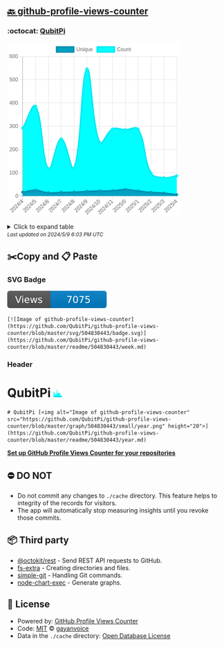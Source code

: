## [🔙 github-profile-views-counter](https://github.com/QubitPi/github-profile-views-counter)

### :octocat: [QubitPi](https://github.com/QubitPi/QubitPi)
![Image of github-profile-views-counter](https://github.com/QubitPi/github-profile-views-counter/blob/master/graph/504830443/large/year.png)

<details>
	<summary>Click to expand table</summary>
	<h2>:calendar: Year Page Views Table</h2>
<table>
	<tr>
		<th>
			Last Updated
		</th>
		<th>
			Unique
		</th>
		<th>
			Count
		</th>
	</tr>
	<tr>
		<td>
			<code>2024/5/1</code>
		</td>
		<td>
			<code>6</code>
		</td>
		<td>
			<code>87</code>
		</td>
	</tr>
	<tr>
		<td>
			<code>2024/4/1</code>
		</td>
		<td>
			<code>13</code>
		</td>
		<td>
			<code>79</code>
		</td>
	</tr>
	<tr>
		<td>
			<code>2024/3/1</code>
		</td>
		<td>
			<code>16</code>
		</td>
		<td>
			<code>99</code>
		</td>
	</tr>
	<tr>
		<td>
			<code>2024/2/1</code>
		</td>
		<td>
			<code>22</code>
		</td>
		<td>
			<code>287</code>
		</td>
	</tr>
	<tr>
		<td>
			<code>2024/1/1</code>
		</td>
		<td>
			<code>28</code>
		</td>
		<td>
			<code>285</code>
		</td>
	</tr>
	<tr>
		<td>
			<code>2023/12/1</code>
		</td>
		<td>
			<code>23</code>
		</td>
		<td>
			<code>288</code>
		</td>
	</tr>
	<tr>
		<td>
			<code>2023/11/1</code>
		</td>
		<td>
			<code>22</code>
		</td>
		<td>
			<code>230</code>
		</td>
	</tr>
	<tr>
		<td>
			<code>2023/10/1</code>
		</td>
		<td>
			<code>20</code>
		</td>
		<td>
			<code>546</code>
		</td>
	</tr>
	<tr>
		<td>
			<code>2023/9/1</code>
		</td>
		<td>
			<code>17</code>
		</td>
		<td>
			<code>120</code>
		</td>
	</tr>
	<tr>
		<td>
			<code>2023/8/1</code>
		</td>
		<td>
			<code>16</code>
		</td>
		<td>
			<code>246</code>
		</td>
	</tr>
	<tr>
		<td>
			<code>2023/7/1</code>
		</td>
		<td>
			<code>14</code>
		</td>
		<td>
			<code>118</code>
		</td>
	</tr>
	<tr>
		<td>
			<code>2023/6/1</code>
		</td>
		<td>
			<code>25</code>
		</td>
		<td>
			<code>386</code>
		</td>
	</tr>
	<tr>
		<td>
			<code>2023/5/1</code>
		</td>
		<td>
			<code>17</code>
		</td>
		<td>
			<code>292</code>
		</td>
	</tr>
</table>

</details>
<small><i>Last updated on 2024/5/9 6:03 PM UTC</i></small>

## ✂️Copy and 📋 Paste
### SVG Badge
[![Image of github-profile-views-counter](https://github.com/QubitPi/github-profile-views-counter/blob/master/svg/504830443/badge.svg)](https://github.com/QubitPi/github-profile-views-counter/blob/master/readme/504830443/week.md)
```readme
[![Image of github-profile-views-counter](https://github.com/QubitPi/github-profile-views-counter/blob/master/svg/504830443/badge.svg)](https://github.com/QubitPi/github-profile-views-counter/blob/master/readme/504830443/week.md)
```
### Header
# QubitPi [<img alt="Image of github-profile-views-counter" src="https://github.com/QubitPi/github-profile-views-counter/blob/master/graph/504830443/small/year.png" height="20">](https://github.com/QubitPi/github-profile-views-counter/blob/master/readme/504830443/year.md)
```readme
# QubitPi [<img alt="Image of github-profile-views-counter" src="https://github.com/QubitPi/github-profile-views-counter/blob/master/graph/504830443/small/year.png" height="20">](https://github.com/QubitPi/github-profile-views-counter/blob/master/readme/504830443/year.md)
```
[**Set up GitHub Profile Views Counter for your repositories**](https://github.com/gayanvoice/github-profile-views-counter)
## ⛔ DO NOT
- Do not commit any changes to `./cache` directory. This feature helps to integrity of the records for visitors.
- The app will automatically stop measuring insights until you revoke those commits.
## 📦 Third party

- [@octokit/rest](https://www.npmjs.com/package/@octokit/rest) - Send REST API requests to GitHub.
- [fs-extra](https://www.npmjs.com/package/fs-extra) - Creating directories and files.
- [simple-git](https://www.npmjs.com/package/simple-git) - Handling Git commands.
- [node-chart-exec](https://www.npmjs.com/package/node-chart-exec) - Generate graphs.
## 📄 License
- Powered by: [GitHub Profile Views Counter](https://github.com/gayanvoice/github-profile-views-counter)
- Code: [MIT](./LICENSE) © [gayanvoice](https://github.com/gayanvoice/github-profile-views-counter)
- Data in the `./cache` directory: [Open Database License](https://opendatacommons.org/licenses/odbl/1-0/)